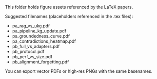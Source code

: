 This folder holds figure assets referenced by the LaTeX papers.

Suggested filenames (placeholders referenced in the .tex files):
- pa_rag_vs_ukg.pdf
- pa_pipeline_kg_update.pdf
- pa_groundedness_curve.pdf
- pa_contradictions_heatmap.pdf
- pb_full_vs_adapters.pdf
- pb_protocol.pdf
- pb_perf_vs_size.pdf
- pb_alignment_forgetting.pdf

You can export vector PDFs or high-res PNGs with the same basenames.
